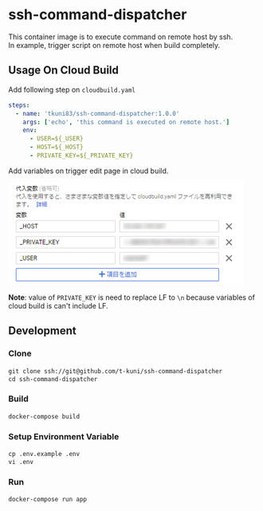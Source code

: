 # ssh-command-dispatcher

This container image is to execute command on remote host by ssh.  
In example, trigger script on remote host when build completely.  

## Usage On Cloud Build

Add following step on `cloudbuild.yaml`

```yaml
steps:
  - name: 'tkuni83/ssh-command-dispatcher:1.0.0'
    args: ['echo', 'this command is executed on remote host.']
    env:
      - USER=${_USER}
      - HOST=${_HOST}
      - PRIVATE_KEY=${_PRIVATE_KEY}
```

Add variables on trigger edit page in cloud build.

![readme-img1.png](./readme-img1.png)

**Note**: value of `PRIVATE_KEY` is need to replace LF to `\n` because variables of cloud build is can't include LF.   

## Development

### Clone

```
git clone ssh://git@github.com/t-kuni/ssh-command-dispatcher
cd ssh-command-dispatcher
```

### Build

```
docker-compose build
```

### Setup Environment Variable

```
cp .env.example .env
vi .env
```

### Run

```
docker-compose run app
```
